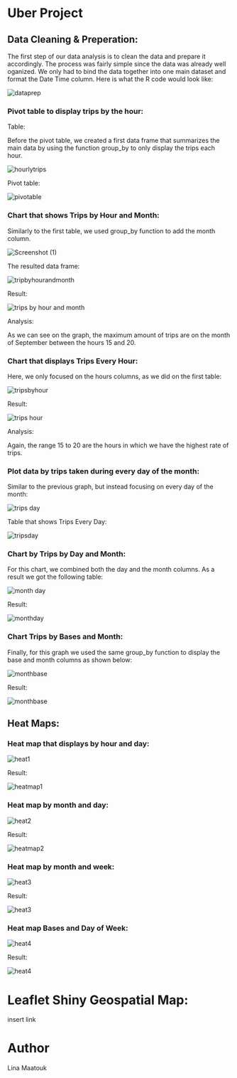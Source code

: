 # Uber Project

## Data Cleaning & Preperation:

The first step of our data analysis is to clean the data and prepare it accordingly. The process was fairly simple since the data was already well oganized. We only had to bind the data together into one main dataset and format the Date Time column. Here is what the R code would look like:

![dataprep](https://user-images.githubusercontent.com/118494394/234019161-97787443-39a6-4e99-a4d0-3f8a696d91ee.png)

### Pivot table to display trips by the hour:

Table:

Before the pivot table, we created a first data frame that summarizes the main data by using the function group_by to only display the trips each hour.

![hourlytrips](https://user-images.githubusercontent.com/118494394/234019266-dedf39a0-c5b2-4b50-bdc7-448673a7d2c7.png)

Pivot table:

![pivotable](https://user-images.githubusercontent.com/118494394/234021182-bb74fba3-06c5-4f93-b3c0-344980ac91a7.png)

### Chart that shows Trips by Hour and Month:

Similarly to the first table, we used group_by function to add the month column.

![Screenshot (1)](https://user-images.githubusercontent.com/118494394/234149354-4d8bf672-6ecc-4269-b477-5ed67dd70be5.png)

The resulted data frame:

![tripbyhourandmonth](https://user-images.githubusercontent.com/118494394/234021278-6c33160d-7a37-48a4-bf49-d7e78605084b.png)

Result:

![trips by hour and month](https://user-images.githubusercontent.com/118494394/234021405-9345db25-99af-4db1-8519-d8f1d397385f.png)

Analysis:

As we can see on the graph, the maximum amount of trips are on the month of September between the hours 15 and 20. 

### Chart that displays Trips Every Hour:

Here, we only focused on the hours columns, as we did on the first table:

![tripsbyhour](https://user-images.githubusercontent.com/118494394/234021605-468f02ba-aaea-4f46-b839-8a0a4b001299.png)

Result:

![trips hour](https://user-images.githubusercontent.com/118494394/234021496-1930424f-1304-4dda-89e4-ca0c481740d3.png)

Analysis:

Again, the range 15 to 20 are the hours in which we have the highest rate of trips.

### Plot data by trips taken during every day of the month:

Similar to the previous graph, but instead focusing on every day of the month:

![trips day](https://user-images.githubusercontent.com/118494394/234022188-f854b1c2-a942-41a0-89d7-452980be6885.png)

Table that shows Trips Every Day:

![tripsday](https://user-images.githubusercontent.com/118494394/234021921-a46c52dc-685b-4d6e-bc7e-7abce22e31f9.png)

### Chart by Trips by Day and Month:

For this chart, we combined both the day and the month columns. As a result we got the following table: 

![month day](https://user-images.githubusercontent.com/118494394/234021971-db4ff979-f71d-447d-9476-99a0029b0ce1.png)

Result:

![monthday](https://user-images.githubusercontent.com/118494394/234022312-4b9c0bb7-8797-4f82-89fb-cdf14aff3e07.png)

### Chart Trips by Bases and Month:

Finally, for this graph we used the same group_by function to display the base and month columns as shown below:

![monthbase](https://user-images.githubusercontent.com/118494394/234022003-3d88444e-8c9d-4e7d-8ccb-5049a9989ccc.png)

Result:

![monthbase](https://user-images.githubusercontent.com/118494394/234022392-1c4f270a-e6ce-4a9d-b7a6-5bde9e43361f.png)

## Heat Maps:

### Heat map that displays by hour and day:

![heat1](https://user-images.githubusercontent.com/118494394/234022826-867b9c5a-bfef-40b3-97ed-d0c7d2c25fe0.png)

Result:

![heatmap1](https://user-images.githubusercontent.com/118494394/234023127-81091448-2905-42c2-a66c-aff3a861329c.png)

### Heat map by month and day:

![heat2](https://user-images.githubusercontent.com/118494394/234022888-6847b77b-f7bf-4c83-b3ba-217162eded30.png)

Result:

![heatmap2](https://user-images.githubusercontent.com/118494394/234023171-ab836707-e6b1-4a14-a1d1-876eee65115b.png)

### Heat map by month and week:

![heat3](https://user-images.githubusercontent.com/118494394/234022946-4452947e-c2e7-4ae1-a12c-0987673015b8.png)

Result:

![heat3](https://user-images.githubusercontent.com/118494394/234023199-6dff6d44-e210-4fc9-b747-1e771d850de5.png)

### Heat map Bases and Day of Week:

![heat4](https://user-images.githubusercontent.com/118494394/234023002-5e4a55e9-ce95-4c6d-a5b8-fc24eb98a338.png)

Result:

![heat4](https://user-images.githubusercontent.com/118494394/234023278-9588242a-125a-44ab-a526-3876ab0542d5.png)


# Leaflet Shiny Geospatial Map:

insert link

# Author

Lina Maatouk
